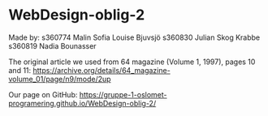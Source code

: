 # WebDesign-oblig-2

Made by:
s360774 Malin Sofia Louise Bjuvsjö
s360830 Julian Skog Krabbe
s360819 Nadia Bounasser

The original article we used from 64 magazine (Volume 1, 1997), pages 10 and 11:
https://archive.org/details/64_magazine-volume_01/page/n9/mode/2up

Our page on GitHub:
https://gruppe-1-oslomet-programering.github.io/WebDesign-oblig-2/

